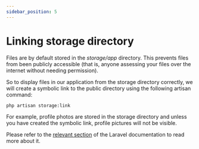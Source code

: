 ```yaml
---
sidebar_position: 5
---
```


# Linking storage directory

Files are by default stored in the *storage/app* directory. This prevents files from been publicly accessible (that is, anyone assessing your files over the internet without needing permission).

So to display files in our application from the storage directory correctly, we will create a symbolic link to the public directory using the following artisan command:

```
php artisan storage:link
```

For example, profile photos are stored in the storage directory and unless you have created the symbolic link, profile pictures will not be visible.

Please refer to the [relevant section](https://laravel.com/docs/9.x/filesystem#the-public-disk) of the Laravel documentation to read more about it.